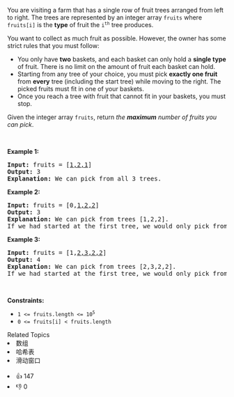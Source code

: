 <p>You are visiting a farm that has a single row of fruit trees arranged from left to right. The trees are represented by an integer array <code>fruits</code> where <code>fruits[i]</code> is the <strong>type</strong> of fruit the <code>i<sup>th</sup></code> tree produces.</p>

<p>You want to collect as much fruit as possible. However, the owner has some strict rules that you must follow:</p>

<ul>
	<li>You only have <strong>two</strong> baskets, and each basket can only hold a <strong>single type</strong> of fruit. There is no limit on the amount of fruit each basket can hold.</li>
	<li>Starting from any tree of your choice, you must pick <strong>exactly one fruit</strong> from <strong>every</strong> tree (including the start tree) while moving to the right. The picked fruits must fit in one of your baskets.</li>
	<li>Once you reach a tree with fruit that cannot fit in your baskets, you must stop.</li>
</ul>

<p>Given the integer array <code>fruits</code>, return <em>the <strong>maximum</strong> number of fruits you can pick</em>.</p>

<p>&nbsp;</p>
<p><strong>Example 1:</strong></p>

<pre>
<strong>Input:</strong> fruits = [<u>1,2,1</u>]
<strong>Output:</strong> 3
<strong>Explanation:</strong> We can pick from all 3 trees.
</pre>

<p><strong>Example 2:</strong></p>

<pre>
<strong>Input:</strong> fruits = [0,<u>1,2,2</u>]
<strong>Output:</strong> 3
<strong>Explanation:</strong> We can pick from trees [1,2,2].
If we had started at the first tree, we would only pick from trees [0,1].
</pre>

<p><strong>Example 3:</strong></p>

<pre>
<strong>Input:</strong> fruits = [1,<u>2,3,2,2</u>]
<strong>Output:</strong> 4
<strong>Explanation:</strong> We can pick from trees [2,3,2,2].
If we had started at the first tree, we would only pick from trees [1,2].
</pre>

<p>&nbsp;</p>
<p><strong>Constraints:</strong></p>

<ul>
	<li><code>1 &lt;= fruits.length &lt;= 10<sup>5</sup></code></li>
	<li><code>0 &lt;= fruits[i] &lt; fruits.length</code></li>
</ul>
<div><div>Related Topics</div><div><li>数组</li><li>哈希表</li><li>滑动窗口</li></div></div><br><div><li>👍 147</li><li>👎 0</li></div>